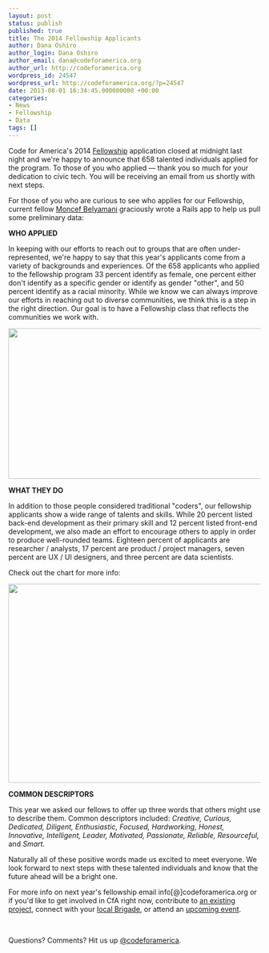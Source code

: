```yaml
---
layout: post
status: publish
published: true
title: The 2014 Fellowship Applicants
author: Dana Oshiro
author_login: Dana Oshiro
author_email: dana@codeforamerica.org
author_url: http://codeforamerica.org
wordpress_id: 24547
wordpress_url: http://codeforamerica.org/?p=24547
date: 2013-08-01 16:34:45.000000000 +00:00
categories:
- News
- Fellowship
- Data
tags: []
---
```

Code for America's 2014 <a href="http://codeforamerica.org/fellows">Fellowship</a> application closed at midnight last night and we're happy to announce that 658 talented individuals applied for the program. To those of you who applied — thank you so much for your dedication to civic tech. You will be receiving an email from us shortly with next steps.

For those of you who are curious to see who applies for our Fellowship, current fellow <a href="http://about.me/moncef">Moncef Belyamani</a> graciously wrote a Rails app to help us pull some preliminary data:

<strong>WHO APPLIED</strong>

In keeping with our efforts to reach out to groups that are often under-represented, we're happy to say that this year's applicants come from a variety of backgrounds and experiences. Of the 658 applicants who applied to the fellowship program 33 percent identify as female, one percent either don't identify as a specific gender or identify as gender "other", and 50 percent identify as a racial minority. While we know we can always improve our efforts in reaching out to diverse communities, we think this is a step in the right direction. Our goal is to have a Fellowship class that reflects the communities we work with.

<a href="http://codeforamerica.org/wp-content/uploads/2013/08/charts.jpg"><img class="aligncenter size-full wp-image-24553" title="charts" src="http://codeforamerica.org/wp-content/uploads/2013/08/charts.jpg" alt="" width="600" height="300" /></a>

<strong>WHAT THEY DO</strong>

In addition to those people considered traditional "coders", our fellowship applicants show a wide range of talents and skills. While 20 percent listed back-end development as their primary skill and 12 percent listed front-end development, we also made an effort to encourage others to apply in order to produce well-rounded teams. Eighteen percent of applicants are researcher / analysts, 17 percent are product / project managers, seven percent are UX / UI designers, and three percent are data scientists.

Check out the chart for more info:

<a href="http://codeforamerica.org/wp-content/uploads/2013/08/chartfellows.jpg"><img class="alignleft size-full wp-image-24548" title="chartfellows" src="http://codeforamerica.org/wp-content/uploads/2013/08/chartfellows.jpg" alt="" width="579" height="396" /></a>

<strong>COMMON DESCRIPTORS</strong>

This year we asked our fellows to offer up three words that others might use to describe them. Common descriptors included: <em>Creative, Curious, Dedicated, Diligent, Enthusiastic, Focused, Hardworking, Honest, Innovative, Intelligent, Leader, Motivated, Passionate, Reliable, Resourceful,</em> and <em>Smart.</em>

Naturally all of these positive words made us excited to meet everyone. We look forward to next steps with these talented individuals and know that the future ahead will be a bright one.

For more info on next year's fellowship email info[@]codeforamerica.org or if you'd like to get involved in CfA right now, contribute to <a href="https://github.com/codeforamerica">an existing project</a>, connect with your <a href="http://brigade.codeforamerica.org/brigades">local Brigade</a>, or attend an <a href="http://brigade.codeforamerica.org/pages/events">upcoming event</a>.

&nbsp;

Questions? Comments? Hit us up <a href="http://twitter.com/codeforamerica" target="_blank">@codeforamerica</a>.
